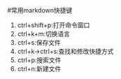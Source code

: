 
#常用markdown快捷键
1. ctrl+shift+p:打开命令窗口
2. ctrl+k+m:切换语言
3. ctrl+s:保存文件
4. ctrl+k$\to$ctrl+s:查找和修改快捷方式
5. ctrl+p:搜索文件
6. ctrl+n:新建文件






